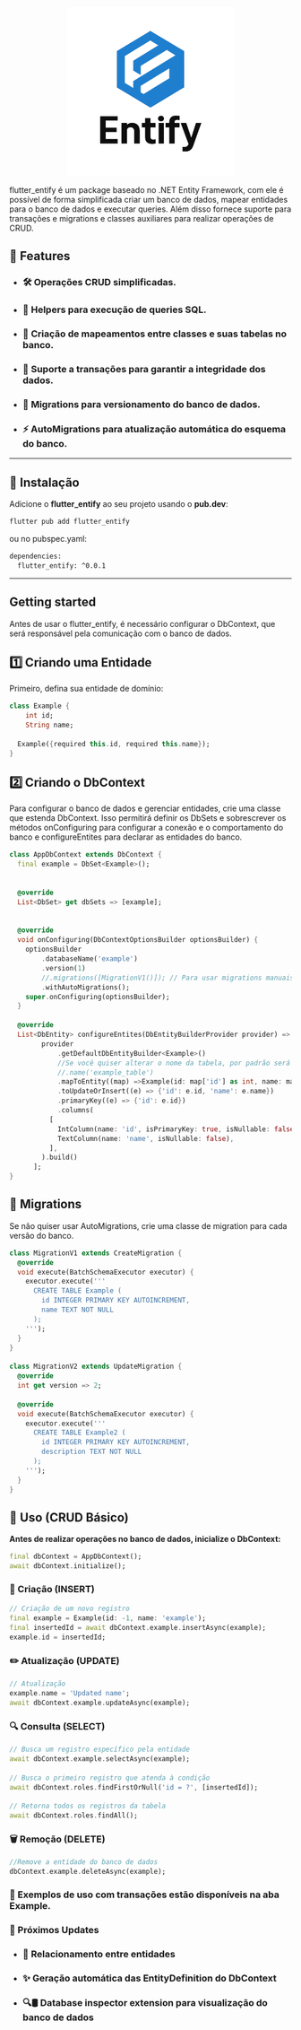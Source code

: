 <!--
This README describes the package. If you publish this package to pub.dev,
this README's contents appear on the landing page for your package.

For information about how to write a good package README, see the guide for
[writing package pages](https://dart.dev/tools/pub/writing-package-pages).

For general information about developing packages, see the Dart guide for
[creating packages](https://dart.dev/guides/libraries/create-packages)
and the Flutter guide for
[developing packages and plugins](https://flutter.dev/to/develop-packages).
-->
<div align="center">
  <img src="example/assets/images/logo.png" alt="Logo" width="300"/>
</div>


flutter_entify é um package baseado no .NET Entity Framework, com ele é possível de forma simplificada criar um banco de dados, mapear entidades para o banco de dados e executar queries. Além disso fornece suporte para transações e migrations e classes auxiliares para realizar operações de CRUD.

## 🚀 **Features**

- ### 🛠️ **Operações CRUD** simplificadas.
- ### 🔎 **Helpers para execução de queries** SQL.
- ### 🔄 **Criação de mapeamentos entre classes** e suas tabelas no banco.
- ### 🔁 **Suporte a transações** para garantir a integridade dos dados.
- ### 📜 **Migrations** para versionamento do banco de dados.
- ### ⚡ **AutoMigrations** para atualização automática do esquema do banco.

---

## 📌 **Instalação**

Adicione o **flutter_entify** ao seu projeto usando o **pub.dev**:

```sh
flutter pub add flutter_entify
```

ou no pubspec.yaml:

```sh
dependencies:
  flutter_entify: ^0.0.1
```

---

## Getting started

Antes de usar o flutter_entify, é necessário configurar o DbContext, que será responsável pela comunicação com o banco de dados.

## 1️⃣ Criando uma Entidade

Primeiro, defina sua entidade de domínio:

```dart
class Example {
    int id;
    String name;

  Example({required this.id, required this.name});  
}
```

## 2️⃣ Criando o DbContext

Para configurar o banco de dados e gerenciar entidades, crie uma classe que estenda DbContext. Isso permitirá definir os DbSets e sobrescrever os métodos onConfiguring para configurar a conexão e o comportamento do banco e configureEntites para declarar as entidades do banco.
```dart
class AppDbContext extends DbContext {
  final example = DbSet<Example>();


  @override
  List<DbSet> get dbSets => [example];


  @override
  void onConfiguring(DbContextOptionsBuilder optionsBuilder) {
    optionsBuilder
        .databaseName('example')
        .version(1)
        //.migrations([MigrationV1()]); // Para usar migrations manuais, descomente esta linha
        .withAutoMigrations();
    super.onConfiguring(optionsBuilder);
  }

  @override
  List<DbEntity> configureEntites(DbEntityBuilderProvider provider) => [
        provider
            .getDefaultDbEntityBuilder<Example>()
            //Se você quiser alterar o nome da tabela, por padrão será o nome da entidade
            //.name('example_table')
            .mapToEntity((map) =>Example(id: map['id'] as int, name: map['name'] as String))
            .toUpdateOrInsert((e) => {'id': e.id, 'name': e.name})
            .primaryKey((e) => {'id': e.id})
            .columns(
          [
            IntColumn(name: 'id', isPrimaryKey: true, isNullable: false),
            TextColumn(name: 'name', isNullable: false),
          ],
        ).build()
      ];
}
```

## 📝 Migrations

Se não quiser usar AutoMigrations, crie uma classe de migration para cada versão do banco.
```dart
class MigrationV1 extends CreateMigration {
  @override
  void execute(BatchSchemaExecutor executor) {
    executor.execute('''
      CREATE TABLE Example (
        id INTEGER PRIMARY KEY AUTOINCREMENT,
        name TEXT NOT NULL
      );
    ''');
  }
}

class MigrationV2 extends UpdateMigration {
  @override
  int get version => 2;

  @override
  void execute(BatchSchemaExecutor executor) {
    executor.execute('''
      CREATE TABLE Example2 (
        id INTEGER PRIMARY KEY AUTOINCREMENT,
        description TEXT NOT NULL
      );
    ''');
  }
}
```

## 📌 Uso (CRUD Básico)

**Antes de realizar operações no banco de dados, inicialize o DbContext:**

```dart
final dbContext = AppDbContext();
await dbContext.initialize();
```
### 📝 Criação (INSERT)
```dart
// Criação de um novo registro
final example = Example(id: -1, name: 'example');
final insertedId = await dbContext.example.insertAsync(example);
example.id = insertedId;
```
### ✏️ Atualização (UPDATE)

```dart
// Atualização
example.name = 'Updated name';
await dbContext.example.updateAsync(example);
```

### 🔍 Consulta (SELECT)
```dart
// Busca um registro específico pela entidade
await dbContext.example.selectAsync(example);

// Busca o primeiro registro que atenda à condição
await dbContext.roles.findFirstOrNull('id = ?', [insertedId]);

// Retorna todos os registros da tabela
await dbContext.roles.findAll();
```

### 🗑️ Remoção (DELETE)
```dart
//Remove a entidade do banco de dados
dbContext.example.deleteAsync(example);
```

### 📌 Exemplos de uso com transações estão disponíveis na aba Example.

### 🚀 Próximos Updates
- ### 🔗 Relacionamento entre entidades
- ### ✨ Geração automática das EntityDefinition do DbContext
- ### 🔍🛢️ Database inspector extension para visualização do banco de dados
